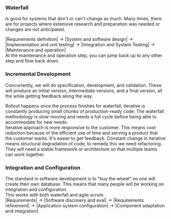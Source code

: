 ### Waterfall
Is good for systems that don't or can't change as much. Many times, there are for projects where extensive research and preparation was needed or changes are not anticipated. 
  
|Requirements definition| -> |System and software design| -> |Implementation and unit testing| -> |Integration and System Testing| -> |Maintenance and operation|  
At the maintenance and operation step, you can jump back up to any other step and flow back down.  

### Incremental Development
Concurrently, we will do specification, development, and validation. These will produce an initial version, intermediate versions, and a final version, all the while getting feedback along the way.  

Rollout happens once the process finishes for waterfall, iterative is constantly producing small chunks of production-ready code. 
The waterfall methodology is slow-moving and needs a full cycle before being able to accommodate for new needs.  
Iterative approach is more responsive to the customer. This means cost reduction because of the efficient use of time and 
serving a product that the customer wants. It's easier to get feedback. 
Constant change in iterative means structural degradation of code, to remedy this we need refactoring. They will need a stable framework or architecture so that multiple teams can work together.  


### Integration and Configuration
The standard in software development is to "buy the wheel" no one will create their own database. This means that many people will be working on integration and configuration.  
This works with both waterfall and agile scrum.  
|Requirements| -> |Software discovery and eval| -> |Requirements refinement| -> |Application system configuration| -> |Component adaptation and integration|  
